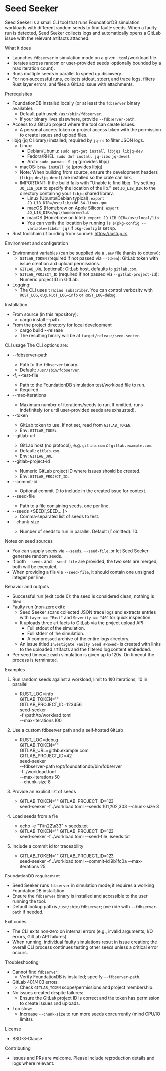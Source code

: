 Seed Seeker
===========

Seed Seeker is a small CLI tool that runs FoundationDB simulation workloads with different random seeds to find faulty seeds. When a faulty run is detected, Seed Seeker collects logs and automatically opens a GitLab issue with the relevant artifacts attached.

What it does
- Launches `fdbserver` in simulation mode on a given `.toml`/workload file.
- Iterates across random or user-provided seeds (optionally bounded by a max iteration count).
- Runs multiple seeds in parallel to speed up discovery.
- For non‑successful runs, collects stdout, stderr, and trace logs, filters Rust layer errors, and files a GitLab issue with attachments.

Prerequisites
- FoundationDB installed locally (or at least the `fdbserver` binary available).
  - Default path used: `/usr/sbin/fdbserver`.
  - If your binary lives elsewhere, provide `--fdbserver-path`.
- Access to a GitLab project where the tool can create issues.
  - A personal access token or project access token with the permission to create issues and upload files.
- libjq (jq C library) installed; required by `jq-rs` to filter JSON logs.
  - Linux:
    - Debian/Ubuntu: `sudo apt-get install libjq1 libjq-dev`
    - Fedora/RHEL: `sudo dnf install jq-libs jq-devel`
    - Arch: `sudo pacman -S jq` (provides libjq)
  - macOS: `brew install jq` (provides libjq)
  - Note: When building from source, ensure the development headers (`libjq-dev`/`jq-devel`) are installed so the crate can link.
  - IMPORTANT: If the build fails with "Unable to find libjq. Try setting `JQ_LIB_DIR` to specify the location of the lib.", set `JQ_LIB_DIR` to the directory containing your `libjq` shared library.
    - Linux (Ubuntu/Debian typical): `export JQ_LIB_DIR=/usr/lib/x86_64-linux-gnu`
    - macOS (Homebrew on Apple Silicon): `export JQ_LIB_DIR=/opt/homebrew/lib`
    - macOS (Homebrew on Intel): `export JQ_LIB_DIR=/usr/local/lib`
    - You can verify the location by running `ls $(pkg-config --variable=libdir jq)` if `pkg-config` is set up.
- Rust toolchain (if building from source): https://rustup.rs

Environment and configuration
- Environment variables (can be supplied via a `.env` file thanks to dotenv):
  - `GITLAB_TOKEN` (required if not passed via `--token`): GitLab token with issue creation and upload permissions.
  - `GITLAB_URL` (optional): GitLab host, defaults to `gitlab.com`.
  - `GITLAB_PROJECT_ID` (required if not passed via `--gitlab-project-id`): Numeric project ID in GitLab.
- Logging:
  - The CLI uses `tracing_subscriber`. You can control verbosity with `RUST_LOG`, e.g. `RUST_LOG=info` or `RUST_LOG=debug`.

Installation
- From source (in this repository):
  - cargo install --path .
- From the project directory for local development:
  - cargo build --release
  - The resulting binary will be at `target/release/seed-seeker`.

CLI usage
The CLI options are:
- --fdbserver-path <PATH>
  - Path to the `fdbserver` binary.
  - Default: `/usr/sbin/fdbserver`.
- -f, --test-file <FILE>
  - Path to the FoundationDB simulation test/workload file to run.
  - Required.
- --max-iterations <N>
  - Maximum number of iterations/seeds to run. If omitted, runs indefinitely (or until user-provided seeds are exhausted).
- --token <TOKEN>
  - GitLab token to use. If not set, read from `GITLAB_TOKEN`.
  - Env: `GITLAB_TOKEN`.
- --gitlab-url <HOST>
  - GitLab host (no protocol), e.g. `gitlab.com` or `gitlab.example.com`.
  - Default: `gitlab.com`.
  - Env: `GITLAB_URL`.
- --gitlab-project-id <ID>
  - Numeric GitLab project ID where issues should be created.
  - Env: `GITLAB_PROJECT_ID`.
- --commit-id <SHA>
  - Optional commit ID to include in the created issue for context.
- --seed-file <PATH>
  - Path to a file containing seeds, one per line.
- --seeds <SEED[,SEED,...]>
  - Comma‑separated list of seeds to test.
- --chunk-size <N>
  - Number of seeds to run in parallel. Default (if omitted): 10.

Notes on seed sources
- You can supply seeds via `--seeds`, `--seed-file`, or let Seed Seeker generate random seeds.
- If both `--seeds` and `--seed-file` are provided, the two sets are merged; both will be executed.
- When providing a file via `--seed-file`, it should contain one unsigned integer per line.

Behavior and outputs
- Successful run (exit code 0): the seed is considered clean; nothing is filed.
- Faulty run (non‑zero exit):
  - Seed Seeker scans collected JSON trace logs and extracts entries with `Layer == "Rust"` and `Severity == "40"` for quick inspection.
  - It uploads three artifacts to GitLab via the project upload API:
    - Full stdout of the simulation.
    - Full stderr of the simulation.
    - A compressed archive of the entire logs directory.
  - An issue titled `Investigate Faulty Seed #<seed>` is created with links to the uploaded artifacts and the filtered log content embedded.
- Per‑seed timeout: each simulation is given up to 120s. On timeout the process is terminated.

Examples
1) Run random seeds against a workload, limit to 100 iterations, 10 in parallel
   - RUST_LOG=info \
     GITLAB_TOKEN="<your-token>" \
     GITLAB_PROJECT_ID=123456 \
     seed-seeker \
       -f /path/to/workload.toml \
       --max-iterations 100

2) Use a custom fdbserver path and a self‑hosted GitLab
   - RUST_LOG=debug \
     GITLAB_TOKEN="<token>" \
     GITLAB_URL=gitlab.example.com \
     GITLAB_PROJECT_ID=42 \
     seed-seeker \
       --fdbserver-path /opt/foundationdb/bin/fdbserver \
       -f ./workload.toml \
       --max-iterations 50 \
       --chunk-size 8

3) Provide an explicit list of seeds
   - GITLAB_TOKEN="<token>" GITLAB_PROJECT_ID=123 \
     seed-seeker -f ./workload.toml --seeds 101,202,303 --chunk-size 3

4) Load seeds from a file
   - echo -e "11\n22\n33" > seeds.txt
   - GITLAB_TOKEN="<token>" GITLAB_PROJECT_ID=123 \
     seed-seeker -f ./workload.toml --seed-file ./seeds.txt

5) Include a commit id for traceability
   - GITLAB_TOKEN="<token>" GITLAB_PROJECT_ID=123 \
     seed-seeker -f ./workload.toml --commit-id 9b1fc0a --max-iterations 25

FoundationDB requirement
- Seed Seeker runs `fdbserver` in simulation mode; it requires a working FoundationDB installation.
- Ensure the `fdbserver` binary is installed and accessible to the user running the tool.
- Default lookup path is `/usr/sbin/fdbserver`; override with `--fdbserver-path` if needed.

Exit codes
- The CLI exits non‑zero on internal errors (e.g., invalid arguments, I/O errors, GitLab API failures).
- When running, individual faulty simulations result in issue creation; the overall CLI process continues testing other seeds unless a critical error occurs.

Troubleshooting
- Cannot find `fdbserver`:
  - Verify FoundationDB is installed; specify `--fdbserver-path`.
- GitLab 401/403 errors:
  - Check `GITLAB_TOKEN` scope/permissions and project membership.
- No issues created despite failures:
  - Ensure the GitLab project ID is correct and the token has permission to create issues and uploads.
- Too slow:
  - Increase `--chunk-size` to run more seeds concurrently (mind CPU/IO limits).

License
- BSD-3-Clause

Contributing
- Issues and PRs are welcome. Please include reproduction details and logs where relevant.
